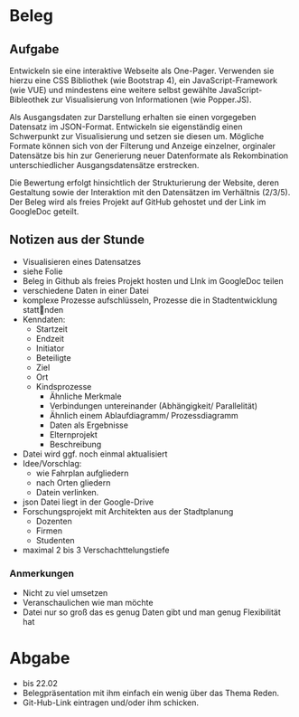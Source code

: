 # Beleg

## Aufgabe
Entwickeln sie eine interaktive Webseite als One-Pager. Verwenden sie hierzu eine CSS Bibliothek (wie Bootstrap 4), ein JavaScript-Framework (wie VUE) und mindestens eine weitere selbst gewählte JavaScript-Bibleothek zur Visualisierung von Informationen (wie Popper.JS).

Als Ausgangsdaten zur Darstellung erhalten sie einen vorgegeben Datensatz im JSON-Format. Entwickeln sie eigenständig einen Schwerpunkt zur Visualisierung und setzen sie diesen um. Mögliche Formate können sich von der Filterung und Anzeige einzelner, orginaler Datensätze bis hin zur Generierung neuer Datenformate als Rekombination unterschiedlicher Ausgangsdatensätze erstrecken.

Die Bewertung erfolgt hinsichtlich der Strukturierung der Website, deren Gestaltung sowie der Interaktion mit den Datensätzen im Verhältnis (2/3/5). Der Beleg wird als freies Projekt auf GitHub gehostet und der Link im GoogleDoc geteilt.


## Notizen aus der Stunde
* Visualisieren eines Datensatzes
* siehe Folie
* Beleg in Github als freies Projekt hosten und LInk im GoogleDoc teilen
* verschiedene Daten in einer Datei
* komplexe Prozesse aufschlüsseln, Prozesse die in Stadtentwicklung stattnden
* Kenndaten:
    * Startzeit
    * Endzeit
    * Initiator
    * Beteiligte
    * Ziel
    * Ort
    * Kindsprozesse
        * Ähnliche Merkmale
        * Verbindungen untereinander (Abhängigkeit/ Parallelität)
        * Ähnlich einem Ablaufdiagramm/ Prozessdiagramm
        * Daten als Ergebnisse
        * Elternprojekt
        * Beschreibung
* Datei wird ggf. noch einmal aktualisiert
* Idee/Vorschlag:
    * wie Fahrplan aufgliedern
    * nach Orten gliedern
    * Datein verlinken.
* json Datei liegt in der Google-Drive
* Forschungsprojekt mit Architekten aus der Stadtplanung
    * Dozenten
    * Firmen
    * Studenten
* maximal 2 bis 3 Verschachttelungstiefe

### Anmerkungen
* Nicht zu viel umsetzen
* Veranschaulichen wie man möchte
* Datei nur so groß das es genug Daten gibt und man genug Flexibilität hat

# Abgabe
* bis 22.02
* Belegpräsentation mit ihm einfach ein wenig über das Thema Reden.
* Git-Hub-Link eintragen und/oder ihm schicken.